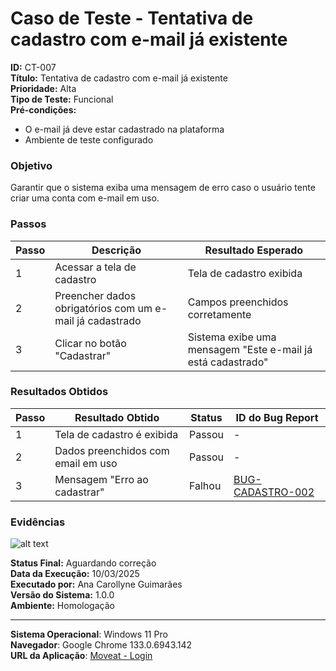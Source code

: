 # Caso de Teste - Tentativa de cadastro com e-mail já existente

**ID:** CT-007  
**Título:** Tentativa de cadastro com e-mail já existente   
**Prioridade:** Alta  
**Tipo de Teste:** Funcional  
**Pré-condições:**  
- O e-mail já deve estar cadastrado na plataforma
- Ambiente de teste configurado

### Objetivo
Garantir que o sistema exiba uma mensagem de erro caso o usuário tente criar uma conta com e-mail em uso.

### Passos
| Passo | Descrição                                                | Resultado Esperado                                          |
|-------|----------------------------------------------------------|-------------------------------------------------------------|
| 1     | Acessar a tela de cadastro                               | Tela de cadastro exibida                                    |
| 2     | Preencher dados obrigatórios com um e-mail já cadastrado | Campos preenchidos corretamente                             |
| 3     | Clicar no botão "Cadastrar"                              | Sistema exibe uma mensagem "Este e-mail já está cadastrado" |

### Resultados Obtidos
| Passo | Resultado Obtido                           | Status        | ID do Bug Report |
|-------|--------------------------------------------|---------------|------------------|
| 1     | Tela de cadastro é exibida                 | Passou  | -                |
| 2     | Dados preenchidos com email em uso         | Passou  | -                |
| 3     | Mensagem "Erro ao cadastrar"               | Falhou | [BUG-CADASTRO-002](https://github.com/orgs/Moveat-Fit/projects/4/views/1?pane=issue&itemId=101209890&issue=Moveat-Fit%7Cdocs%7C15)                |

### Evidências
![alt text](/test-cases/evidencias/erro-cadastro-email.png)

**Status Final:** Aguardando correção  
**Data da Execução:** 10/03/2025  
**Executado por:** Ana Carollyne Guimarães  
**Versão do Sistema:** 1.0.0  
**Ambiente:** Homologação  

---
**Sistema Operacional**: Windows 11 Pro  
**Navegador**: Google Chrome 133.0.6943.142  
**URL da Aplicação**: [Moveat - Login](http://localhost:3000/register)